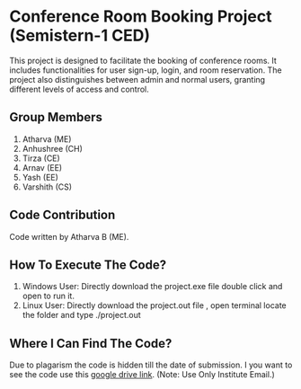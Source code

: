 # Conference Room Booking Project (Semistern-1 CED)
This project is designed to facilitate the booking of conference rooms. It includes functionalities for user sign-up, login, and room reservation. The project also distinguishes between admin and normal users, granting different levels of access and control.

## Group Members
1. Atharva (ME)  
2. Anhushree (CH)  
3. Tirza (CE)  
4. Arnav (EE)  
5. Yash (EE)  
6. Varshith (CS)

## Code Contribution
Code written by Atharva B (ME).

## How To Execute The Code?
1. Windows User: Directly download the project.exe file double click and open to run it.
2. Linux User: Directly download the project.out file , open terminal locate the folder and type ./project.out 

## Where I Can Find The Code?
Due to plagarism the code is hidden till the date of submission. I you want to see the code use this [google drive link](https://drive.google.com/drive/folders/1FmfXECev9ZdhkXDs6rjF1oFmPDWd7G1A?usp=drive_link). (Note: Use Only Institute Email.)
